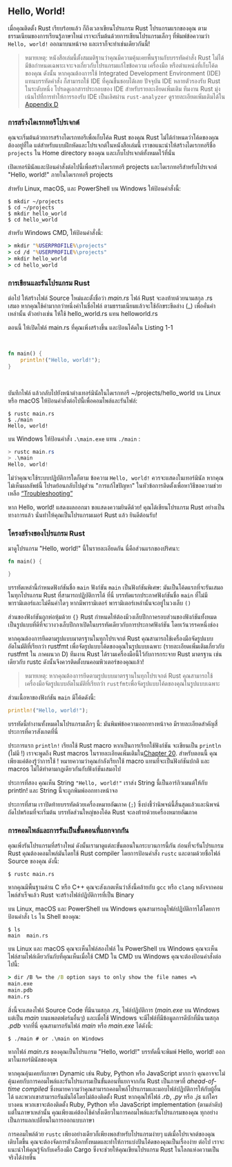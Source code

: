 ## Hello, World!

เมื่อคุณติดตั้ง Rust เรียบร้อยแล้ว ก็ถึงเวลาเขียนโปรแกรม Rust โปรแกรมแรกของคุณ ตามธรรมเนียมของการเรียนรู้ภาษาใหม่ เราจะเริ่มต้นด้วยการเขียนโปรแกรมเล็กๆ ที่พิมพ์ข้อความว่า `Hello, world!` ออกมาบนหน้าจอ และเราก็จะทำเช่นเดียวกันนี้!

> หมายเหตุ: หนังสือเล่มนี้ตั้งสมมติฐานว่าคุณมีความคุ้นเคยพื้นฐานกับบรรทัดคำสั่ง Rust ไม่ได้มีข้อกำหนดเฉพาะเจาะจงเกี่ยวกับโปรแกรมแก้ไขข้อความ เครื่องมือ หรือตำแหน่งที่เก็บโค้ดของคุณ ดังนั้น หากคุณต้องการใช้ Integrated Development Environment (IDE) แทนบรรทัดคำสั่ง ก็สามารถใช้ IDE ที่คุณชื่นชอบได้เลย ปัจจุบัน IDE หลายตัวรองรับ Rust ในระดับหนึ่ง โปรดดูเอกสารประกอบของ IDE สำหรับรายละเอียดเพิ่มเติม ทีมงาน Rust มุ่งเน้นไปที่การทำให้การรองรับ IDE เป็นเลิศผ่าน `rust-analyzer` ดูรายละเอียดเพิ่มเติมได้ใน
> [Appendix D][devtools]<!-- ignore --> 

### การสร้างไดเรกทอรีโปรเจกต์

คุณจะเริ่มต้นด้วยการสร้างไดเรกทอรีเพื่อเก็บโค้ด Rust ของคุณ Rust ไม่ได้กำหนดว่าโค้ดของคุณต้องอยู่ที่ใด แต่สำหรับแบบฝึกหัดและโปรเจกต์ในหนังสือเล่มนี้ เราขอแนะนำให้สร้างไดเรกทอรีชื่อ `projects` ใน Home directory ของคุณ และเก็บโปรเจกต์ทั้งหมดไว้ที่นั่น

เปิดเทอร์มินัลและป้อนคำสั่งต่อไปนี้เพื่อสร้างไดเรกทอรี projects และไดเรกทอรีสำหรับโปรเจกต์ "Hello, world!" ภายในไดเรกทอรี projects

สำหรับ Linux, macOS, และ PowerShell บน Windows ให้ป้อนคำสั่งนี้:

```console
$ mkdir ~/projects
$ cd ~/projects
$ mkdir hello_world
$ cd hello_world
```

สำหรับ Windows CMD, ให้ป้อนคำสั่งนี้:

```cmd
> mkdir "%USERPROFILE%\projects"
> cd /d "%USERPROFILE%\projects"
> mkdir hello_world
> cd hello_world
```

### การเขียนและรันโปรแกรม Rust

ต่อไป ให้สร้างไฟล์ Source ใหม่และตั้งชื่อว่า _main.rs_ ไฟล์ Rust จะลงท้ายด้วยนามสกุล .rs เสมอ หากคุณใช้คำมากกว่าหนึ่งคำในชื่อไฟล์ ตามธรรมเนียมแล้วจะใช้อักขระขีดล่าง (_) เพื่อคั่นคำเหล่านั้น ตัวอย่างเช่น ให้ใช้ hello_world.rs แทน helloworld.rs

ตอนนี้ ให้เปิดไฟล์ main.rs ที่คุณเพิ่งสร้างขึ้น และป้อนโค้ดใน Listing 1-1

<Listing number="1-1" file-name="main.rs" caption="A program that prints `Hello, world!`">

```rust
fn main() {
    println!("Hello, world!");
}
```

</Listing>

บันทึกไฟล์ แล้วกลับไปยังหน้าต่างเทอร์มินัลในไดเรกทอรี ~/projects/hello_world บน Linux หรือ macOS ให้ป้อนคำสั่งต่อไปนี้เพื่อคอมไพล์และรันไฟล์:

```console
$ rustc main.rs
$ ./main
Hello, world!
```

บน Windows ให้ป้อนคำสั่ง `.\main.exe` แทน `./main` :

```powershell
> rustc main.rs
> .\main
Hello, world!
```

ไม่ว่าคุณจะใช้ระบบปฏิบัติการใดก็ตาม ข้อความ `Hello, world!` ควรจะแสดงในเทอร์มินัล หากคุณไม่เห็นผลลัพธ์นี้ โปรดย้อนกลับไปดูส่วน "การแก้ไขปัญหา" ในหัวข้อการติดตั้งเพื่อหาวิธีขอความช่วยเหลือ
[“Troubleshooting”][troubleshooting]<!-- ignore -->

หาก Hello, world! แสดงผลออกมา ขอแสดงความยินดีด้วย! คุณได้เขียนโปรแกรม Rust อย่างเป็นทางการแล้ว นั่นทำให้คุณเป็นโปรแกรมเมอร์ Rust แล้ว ยินดีต้อนรับ!

### โครงสร้างของโปรแกรม Rust

มาดูโปรแกรม "Hello, world!" นี้ในรายละเอียดกัน นี่คือส่วนแรกของปริศนา:

```rust
fn main() {

}
```

บรรทัดเหล่านี้กำหนดฟังก์ชันชื่อ `main` ฟังก์ชัน `main` เป็นฟังก์ชันพิเศษ: มันเป็นโค้ดแรกที่จะรันเสมอในทุกโปรแกรม Rust ที่สามารถปฏิบัติการได้ ที่นี่ บรรทัดแรกประกาศฟังก์ชันชื่อ `main` ที่ไม่มีพารามิเตอร์และไม่คืนค่าใดๆ หากมีพารามิเตอร์ พารามิเตอร์เหล่านั้นจะอยู่ในวงเล็บ `()`

ส่วนของฟังก์ชันถูกห่อหุ้มด้วย `{}` Rust กำหนดให้ต้องมีวงเล็บปีกกาครอบส่วนของฟังก์ชันทั้งหมด เป็นรูปแบบที่ดีที่จะวางวงเล็บปีกกาเปิดในบรรทัดเดียวกับการประกาศฟังก์ชัน โดยเว้นวรรคหนึ่งช่อง

หากคุณต้องการยึดตามรูปแบบมาตรฐานในทุกโปรเจกต์ Rust คุณสามารถใช้เครื่องมือจัดรูปแบบอัตโนมัติที่เรียกว่า rustfmt เพื่อจัดรูปแบบโค้ดของคุณในรูปแบบเฉพาะ (รายละเอียดเพิ่มเติมเกี่ยวกับ rustfmt ใน ภาคผนวก D) ทีมงาน Rust ได้รวมเครื่องมือนี้ไว้กับการกระจาย Rust มาตรฐาน เช่นเดียวกับ rustc ดังนั้นจึงควรติดตั้งบนคอมพิวเตอร์ของคุณแล้ว!

> หมายเหตุ: หากคุณต้องการยึดตามรูปแบบมาตรฐานในทุกโปรเจกต์ Rust
> คุณสามารถใช้เครื่องมือจัดรูปแบบอัตโนมัติที่เรียกว่า `rustfmt`เพื่อจัดรูปแบบโค้ดของคุณในรูปแบบเฉพาะ 


ส่วนเนื้อหาของฟังก์ชัน `main` มีโค้ดดังนี้:

```rust
println!("Hello, world!");
```

บรรทัดนี้ทำงานทั้งหมดในโปรแกรมเล็กๆ นี้: มันพิมพ์ข้อความออกทางหน้าจอ มีรายละเอียดสำคัญสี่ประการที่ควรสังเกตที่นี่

ประการแรก `println!` เรียกใช้ Rust macro หากเป็นการเรียกใช้ฟังก์ชัน จะเขียนเป็น `println` (ไม่มี !) เราจะพูดถึง Rust macros ในรายละเอียดเพิ่มเติมใน[Chapter 20][ch20-macros]<!-- ignore -->. สำหรับตอนนี้ คุณเพียงแค่ต้องรู้ว่าการใช้ ! หมายความว่าคุณกำลังเรียกใช้ macro แทนที่จะเป็นฟังก์ชันปกติ และ macros ไม่ได้ทำตามกฎเดียวกันกับฟังก์ชันเสมอไป

ประการที่สอง คุณเห็น String `"Hello, world!"` เราส่ง String นี้เป็นอาร์กิวเมนต์ให้กับ println! และ String นี้จะถูกพิมพ์ออกทางหน้าจอ

ประการที่สาม เราปิดท้ายบรรทัดด้วยเครื่องหมายอัฒภาค (`;`) ซึ่งบ่งชี้ว่านิพจน์นี้สิ้นสุดแล้วและนิพจน์ถัดไปพร้อมที่จะเริ่มต้น บรรทัดส่วนใหญ่ของโค้ด Rust จะลงท้ายด้วยเครื่องหมายอัฒภาค

### การคอมไพล์และการรันเป็นขั้นตอนที่แยกจากกัน

คุณเพิ่งรันโปรแกรมที่สร้างใหม่ ดังนั้นเรามาดูแต่ละขั้นตอนในกระบวนการนี้กัน ก่อนที่จะรันโปรแกรม Rust คุณต้องคอมไพล์มันโดยใช้ Rust compiler โดยการป้อนคำสั่ง `rustc` และตามด้วยชื่อไฟล์ Source ของคุณ ดังนี้: 

```console
$ rustc main.rs
```

หากคุณมีพื้นฐานด้าน C หรือ C++ คุณจะสังเกตเห็นว่าสิ่งนี้คล้ายกับ `gcc` หรือ `clang` หลังจากคอมไพล์สำเร็จแล้ว Rust จะสร้างไฟล์ปฏิบัติการที่เป็น Binary

บน Linux, macOS และ PowerShell บน Windows คุณสามารถดูไฟล์ปฏิบัติการได้โดยการป้อนคำสั่ง `ls` ใน Shell ของคุณ:

```console
$ ls
main  main.rs
```

บน Linux และ macOS คุณจะเห็นไฟล์สองไฟล์ ใน PowerShell บน Windows คุณจะเห็นไฟล์สามไฟล์เดียวกันกับที่คุณเห็นเมื่อใช้ CMD ใน CMD บน Windows คุณจะต้องป้อนคำสั่งต่อไปนี้:

```cmd
> dir /B %= the /B option says to only show the file names =%
main.exe
main.pdb
main.rs
```

สิ่งนี้จะแสดงไฟล์ Source Code ที่มีนามสกุล _.rs_, ไฟล์ปฏิบัติการ (_main.exe_ บน Windows แต่เป็น _main_ บนแพลตฟอร์มอื่นๆ) และเมื่อใช้ Windows จะมีไฟล์ที่มีข้อมูลการดีบักที่มีนามสกุล _.pdb_ จากที่นี่ คุณสามารถรันไฟล์ _main_ หรือ _main.exe_ ได้ดังนี้:


```console
$ ./main # or .\main on Windows
```

หากไฟล์ _main.rs_ ของคุณเป็นโปรแกรม "Hello, world!" บรรทัดนี้จะพิมพ์ Hello, world! ออกมาในเทอร์มินัลของคุณ

หากคุณคุ้นเคยกับภาษา Dynamic เช่น Ruby, Python หรือ JavaScript มากกว่า คุณอาจจะไม่คุ้นเคยกับการคอมไพล์และรันโปรแกรมเป็นขั้นตอนที่แยกจากกัน Rust เป็นภาษาที่ _ahead-of-time compiled_ ซึ่งหมายความว่าคุณสามารถคอมไพล์โปรแกรมและมอบไฟล์ปฏิบัติการให้กับผู้อื่นได้ และพวกเขาสามารถรันมันได้โดยไม่ต้องติดตั้ง Rust หากคุณให้ไฟล์ _.rb_, _.py_ หรือ _.js_ แก่ใครบางคน พวกเขาจะต้องติดตั้ง Ruby, Python หรือ JavaScript implementation (ตามลำดับ) แต่ในภาษาเหล่านั้น คุณเพียงแค่ต้องใช้คำสั่งเดียวในการคอมไพล์และรันโปรแกรมของคุณ ทุกอย่างเป็นการแลกเปลี่ยนในการออกแบบภาษา

การคอมไพล์ด้วย `rustc` เพียงอย่างเดียวก็เพียงพอสำหรับโปรแกรมง่ายๆ แต่เมื่อโปรเจกต์ของคุณเติบโตขึ้น คุณจะต้องจัดการตัวเลือกทั้งหมดและทำให้การแบ่งปันโค้ดของคุณเป็นเรื่องง่าย ต่อไป เราจะแนะนำให้คุณรู้จักกับเครื่องมือ Cargo ซึ่งจะช่วยให้คุณเขียนโปรแกรม Rust ในโลกแห่งความเป็นจริงได้ง่ายขึ้น

[troubleshooting]: ch01-01-installation.html#troubleshooting
[devtools]: appendix-04-useful-development-tools.html
[ch20-macros]: ch20-05-macros.html
